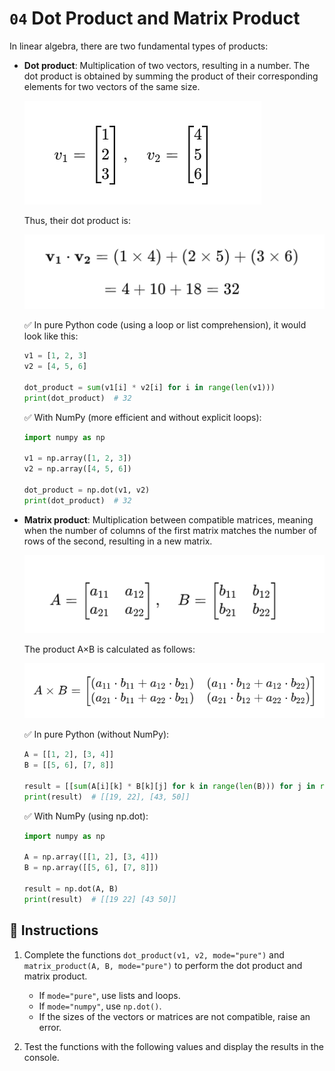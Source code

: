 # `04` Dot Product and Matrix Product  

In linear algebra, there are two fundamental types of products:

- **Dot product**: Multiplication of two vectors, resulting in a number. The dot product is obtained by summing the product of their corresponding elements for two vectors of the same size.  

    ![image-vector](/.learn/assets/vectors1.png)

    Thus, their dot product is:

    ![image-result](/.learn/assets/vectors3.png)


    ✅ In pure Python code (using a loop or list comprehension), it would look like this:

    ```python
    v1 = [1, 2, 3]
    v2 = [4, 5, 6]

    dot_product = sum(v1[i] * v2[i] for i in range(len(v1)))
    print(dot_product)  # 32
    ```

    ✅ With NumPy (more efficient and without explicit loops):

    ```python
    import numpy as np

    v1 = np.array([1, 2, 3])
    v2 = np.array([4, 5, 6])

    dot_product = np.dot(v1, v2)
    print(dot_product)  # 32
    ```



- **Matrix product**: Multiplication between compatible matrices, meaning when the number of columns of the first matrix matches the number of rows of the second, resulting in a new matrix.  

    ![image-vector2](/.learn/assets/vectors4.png)

    The product A×B is calculated as follows:

    ![image-result2](/.learn/assets/vectors5.png)


    ✅ In pure Python (without NumPy):

    ```python
    A = [[1, 2], [3, 4]]
    B = [[5, 6], [7, 8]]

    result = [[sum(A[i][k] * B[k][j] for k in range(len(B))) for j in range(len(B[0]))] for i in range(len(A))]
    print(result)  # [[19, 22], [43, 50]]
    ```

    ✅ With NumPy (using np.dot):

    ```python
    import numpy as np

    A = np.array([[1, 2], [3, 4]])
    B = np.array([[5, 6], [7, 8]])

    result = np.dot(A, B)
    print(result)  # [[19 22] [43 50]]
    ```

## 📝 Instructions

1. Complete the functions `dot_product(v1, v2, mode="pure")` and `matrix_product(A, B, mode="pure")` to perform the dot product and matrix product.

    - If `mode="pure"`, use lists and loops.
    - If `mode="numpy"`, use `np.dot()`.
    - If the sizes of the vectors or matrices are not compatible, raise an error.

2. Test the functions with the following values and display the results in the console.